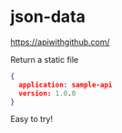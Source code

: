 # json-data

https://apiwithgithub.com/

Return a static file

```sample.json
{
  application: sample-api
  version: 1.0.0
}
```
Easy to try!

